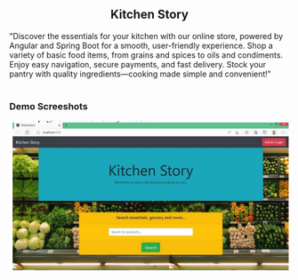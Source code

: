 <div>
<h2 align="center">Kitchen Story</h2>
  "Discover the essentials for your kitchen with our online store, powered by Angular and Spring Boot for a smooth, user-friendly experience. Shop a variety of basic food items, from grains and spices to oils and condiments. Enjoy easy navigation, secure payments, and fast delivery. Stock your pantry with quality ingredients—cooking made simple and convenient!"
</div>
<br>

### Demo Screeshots
![Kitchen story Desktop Demo](Desktop.png "Desktop Demo")



